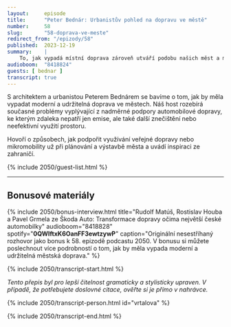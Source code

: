 ```yaml
---
layout:     episode
title:      "Peter Bednár: Urbanistův pohled na dopravu ve městě"
number:     58
slug:       "58-doprava-ve-meste"
redirect_from: "/epizody/58"
published:  2023-12-19
summary:    |
    To, jak vypadá místní doprava zároveň utváří podobu našich měst a má velký vliv na kvalitu života v nich. Česká města patří na přední příčky ve srovnání hromadné dopravy co se týče její kvality a ceny, ale do značné míry těží v tomto směru z toho, co bylo postaveno v minulosti.
audioboom:  "8418824"
guests: [ bednar ]
transcript: true
---
```


S architektem a urbanistou Peterem Bednárem se bavíme o tom, jak by měla vypadat moderní a udržitelná doprava ve městech. Náš host rozebírá současné problémy vyplývající z nadměrné podpory automobilové dopravy, ke kterým zdaleka nepatří jen emise, ale také další znečištění nebo neefektivní využití prostoru.

Hovoří o způsobech, jak podpořit využívání veřejné dopravy nebo mikromobility už při plánování a výstavbě města a uvádí inspiraci ze zahraničí.

{% include 2050/guest-list.html %}

---

## Bonusové materiály

<div class="bonus-material" markdown="1">

{% include 2050/bonus-interview.html
  title="Rudolf Matúš, Rostislav Houba a Pavel Grmela ze Škoda Auto: Transformace dopravy očima největší české automobilky"
  audioboom="8418828"
  spotify="****0QWIftxK6OanFF3ewtzywP****"
  caption="Originální nesestříhaný rozhovor jako bonus k 58. epizodě podcastu 2050. V bonusu si můžete poslechnout více podrobností o tom, jak by měla vypada moderní a udržitelná městská doprava."
%}

</div>

{% include 2050/transcript-start.html %}

_Tento přepis byl pro lepší čitelnost gramaticky a stylisticky upraven. V případě, že potřebujete doslovné citace, ověřte si je přímo v nahrávce._

{% include 2050/transcript-person.html id="vrtalova" %}



{% include 2050/transcript-end.html %}